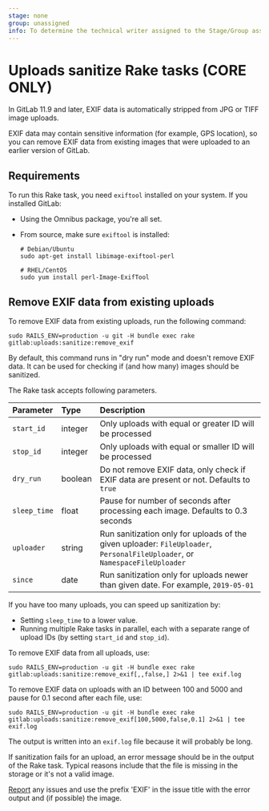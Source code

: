 ```yaml
---
stage: none
group: unassigned
info: To determine the technical writer assigned to the Stage/Group associated with this page, see https://about.gitlab.com/handbook/engineering/ux/technical-writing/#designated-technical-writers
---
```


# Uploads sanitize Rake tasks **(CORE ONLY)**

In GitLab 11.9 and later, EXIF data is automatically stripped from JPG or TIFF image uploads.

EXIF data may contain sensitive information (for example, GPS location), so you
can remove EXIF data from existing images that were uploaded to an earlier version of GitLab.

## Requirements

To run this Rake task, you need `exiftool` installed on your system. If you installed GitLab:

- Using the Omnibus package, you're all set.
- From source, make sure `exiftool` is installed:

  ```shell
  # Debian/Ubuntu
  sudo apt-get install libimage-exiftool-perl

  # RHEL/CentOS
  sudo yum install perl-Image-ExifTool
  ```

## Remove EXIF data from existing uploads

To remove EXIF data from existing uploads, run the following command:

```shell
sudo RAILS_ENV=production -u git -H bundle exec rake gitlab:uploads:sanitize:remove_exif
```

By default, this command runs in "dry run" mode and doesn't remove EXIF data. It can be used for
checking if (and how many) images should be sanitized.

The Rake task accepts following parameters.

| Parameter    | Type    | Description                                                                                                                 |
|:-------------|:--------|:----------------------------------------------------------------------------------------------------------------------------|
| `start_id`   | integer | Only uploads with equal or greater ID will be processed                                                                     |
| `stop_id`    | integer | Only uploads with equal or smaller ID will be processed                                                                     |
| `dry_run`    | boolean | Do not remove EXIF data, only check if EXIF data are present or not. Defaults to `true`                                     |
| `sleep_time` | float   | Pause for number of seconds after processing each image. Defaults to 0.3 seconds                                            |
| `uploader`   | string  | Run sanitization only for uploads of the given uploader: `FileUploader`, `PersonalFileUploader`, or `NamespaceFileUploader` |
| `since`      | date    | Run sanitization only for uploads newer than given date. For example, `2019-05-01`                                          |

If you have too many uploads, you can speed up sanitization by:

- Setting `sleep_time` to a lower value.
- Running multiple Rake tasks in parallel, each with a separate range of upload IDs (by setting
  `start_id` and `stop_id`).

To remove EXIF data from all uploads, use:

```shell
sudo RAILS_ENV=production -u git -H bundle exec rake gitlab:uploads:sanitize:remove_exif[,,false,] 2>&1 | tee exif.log
```

To remove EXIF data on uploads with an ID between 100 and 5000 and pause for 0.1 second after each file, use:

```shell
sudo RAILS_ENV=production -u git -H bundle exec rake gitlab:uploads:sanitize:remove_exif[100,5000,false,0.1] 2>&1 | tee exif.log
```

The output is written into an `exif.log` file because it will probably be long.

If sanitization fails for an upload, an error message should be in the output of the Rake task.
Typical reasons include that the file is missing in the storage or it's not a valid image.

[Report](https://gitlab.com/gitlab-org/gitlab/-/issues/new) any issues and use the prefix 'EXIF' in
the issue title with the error output and (if possible) the image.
